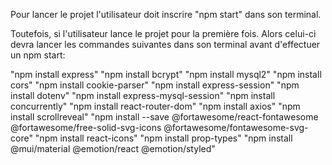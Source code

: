 Pour lancer le projet l'utilisateur doit inscrire "npm start" dans son terminal.

Toutefois, si l'utilisateur lance le projet pour la première fois.
Alors celui-ci devra lancer les commandes suivantes dans son terminal avant d'effectuer un npm start:

  "npm install express"
  "npm install bcrypt"
  "npm install mysql2"
  "npm install cors"
  "npm install cookie-parser"
  "npm install express-session"
  "npm install dotenv"
  "npm install express-mysql-session" 
  "npm install concurrently"
  "npm install react-router-dom"
  "npm install axios"
  "npm install scrollreveal"
  "npm install --save @fortawesome/react-fontawesome @fortawesome/free-solid-svg-icons @fortawesome/fontawesome-svg-core"
  "npm install react-icons"
  "npm install prop-types"
  "npm install @mui/material @emotion/react @emotion/styled"

